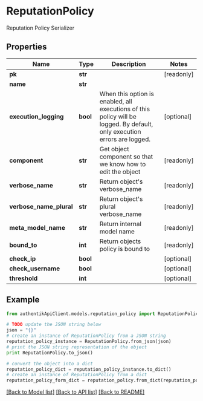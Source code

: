 # ReputationPolicy

Reputation Policy Serializer

## Properties
Name | Type | Description | Notes
------------ | ------------- | ------------- | -------------
**pk** | **str** |  | [readonly] 
**name** | **str** |  | 
**execution_logging** | **bool** | When this option is enabled, all executions of this policy will be logged. By default, only execution errors are logged. | [optional] 
**component** | **str** | Get object component so that we know how to edit the object | [readonly] 
**verbose_name** | **str** | Return object&#39;s verbose_name | [readonly] 
**verbose_name_plural** | **str** | Return object&#39;s plural verbose_name | [readonly] 
**meta_model_name** | **str** | Return internal model name | [readonly] 
**bound_to** | **int** | Return objects policy is bound to | [readonly] 
**check_ip** | **bool** |  | [optional] 
**check_username** | **bool** |  | [optional] 
**threshold** | **int** |  | [optional] 

## Example

```python
from authentikApiClient.models.reputation_policy import ReputationPolicy

# TODO update the JSON string below
json = "{}"
# create an instance of ReputationPolicy from a JSON string
reputation_policy_instance = ReputationPolicy.from_json(json)
# print the JSON string representation of the object
print ReputationPolicy.to_json()

# convert the object into a dict
reputation_policy_dict = reputation_policy_instance.to_dict()
# create an instance of ReputationPolicy from a dict
reputation_policy_form_dict = reputation_policy.from_dict(reputation_policy_dict)
```
[[Back to Model list]](../README.md#documentation-for-models) [[Back to API list]](../README.md#documentation-for-api-endpoints) [[Back to README]](../README.md)


